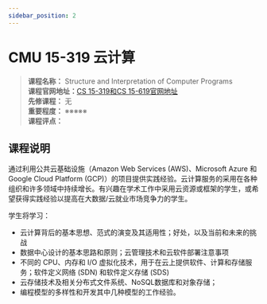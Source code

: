 ```yaml
---
sidebar_position: 2
---
```


# CMU 15-319 云计算




>**课程名称：** Structure and Interpretation of Computer Programs  
**课程官网地址：**[CS 15-319和CS 15-619官网地址](https://csd.cmu.edu/course-profiles/15-319-619-Cloud-Computing)    
**先修课程：** 无  
**重要程度：** ※※※※※  
**课程评点：** 

## 课程说明
通过利用公共云基础设施（Amazon Web Services (AWS)、Microsoft Azure 和 Google Cloud Platform (GCP)）的项目提供实践经验。云计算服务的采用在各种组织和许多领域中持续增长。有兴趣在学术工作中采用云资源或框架的学生，或希望获得实践经验以提高在大数据/云就业市场竞争力的学生。

学生将学习：
- 云计算背后的基本思想、范式的演变及其适用性；好处，以及当前和未来的挑战
- 数据中心设计的基本思路和原则；云管理技术和云软件部署注意事项
- 不同的 CPU、内存和 I/O 虚拟化技术，用于在云上提供软件、计算和存储服务；软件定义网络 (SDN) 和软件定义存储 (SDS)
- 云存储技术及相关分布式文件系统、NoSQL数据库和对象存储；
- 编程模型的多样性和开发其中几种模型的工作经验。



<Comment></Comment>
